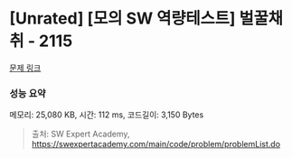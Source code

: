 # [Unrated] [모의 SW 역량테스트] 벌꿀채취 - 2115 

[문제 링크](https://swexpertacademy.com/main/code/problem/problemDetail.do?contestProbId=AV5V4A46AdIDFAWu) 

### 성능 요약

메모리: 25,080 KB, 시간: 112 ms, 코드길이: 3,150 Bytes



> 출처: SW Expert Academy, https://swexpertacademy.com/main/code/problem/problemList.do
